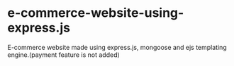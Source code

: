 # e-commerce-website-using-express.js
E-commerce website made using express.js, mongoose and ejs templating engine.(payment feature is not added)
